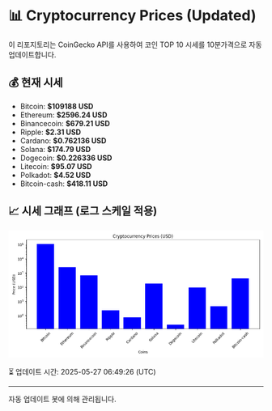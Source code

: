 
# 📊 Cryptocurrency Prices (Updated)

이 리포지토리는 CoinGecko API를 사용하여 코인 TOP 10 시세를 10분가격으로 자동 업데이트합니다.

## 💰 현재 시세
- Bitcoin: **$109188 USD**
- Ethereum: **$2596.24 USD**
- Binancecoin: **$679.21 USD**
- Ripple: **$2.31 USD**
- Cardano: **$0.762136 USD**
- Solana: **$174.79 USD**
- Dogecoin: **$0.226336 USD**
- Litecoin: **$95.07 USD**
- Polkadot: **$4.52 USD**
- Bitcoin-cash: **$418.11 USD**

## 📈 시세 그래프 (로그 스케일 적용)
![Crypto Prices](crypto_prices.png)

⏳ 업데이트 시간: 2025-05-27 06:49:26 (UTC)

---
자동 업데이트 봇에 의해 관리됩니다.
